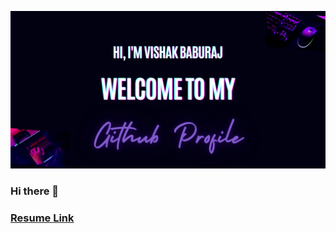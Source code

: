 ![](https://github.com/VishakBaburaj/VishakBaburaj/blob/master/Banner_Vishak.png)
### Hi there 👋

### [Resume Link](https://docs.google.com/document/d/1PCZu0g248JuqHyYqb4lDgilENvFrbEpS5H_NxZqxyjw/edit?usp=sharing)
